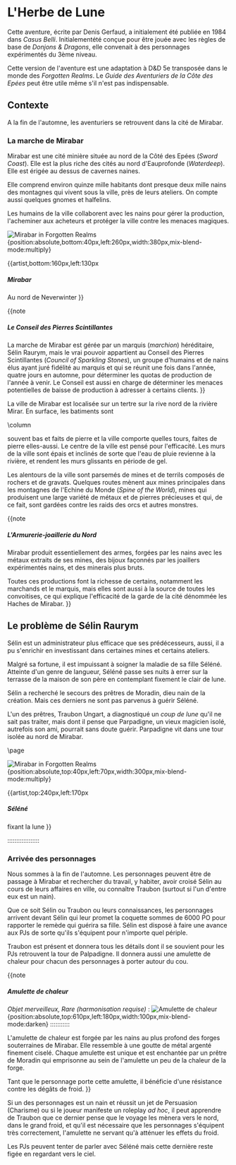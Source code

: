 # L'Herbe de Lune

Cette aventure, écrite par Denis Gerfaud, a initialement été publiée en 1984 dans *Casus Belli*. Initialementété conçue pour être jouée avec les règles de base de *Donjons & Dragons*, elle
convenait à des personnages expérimentés du 3ème niveau. 

Cette version de l'aventure est une adaptation à D&D 5e transposée dans le monde des *Forgotten Realms*. Le *Guide des Aventuriers de la Côte des Epées* peut être utile même s'il n'est pas indispensable. 

## Contexte

A la fin de l'automne, les aventuriers se retrouvent dans la cité de Mirabar.

### La marche de Mirabar

Mirabar est une cité minière située au nord de la Côté des Epées (*Sword Coast*). Elle est la plus riche des cités au nord d'Eauprofonde (*Waterdeep*). Elle est érigée au dessus de cavernes  naines.

Elle comprend environ quinze mille habitants dont presque deux mille nains des montagnes qui vivent sous la ville, près de leurs ateliers. On compte aussi quelques gnomes et halfelins.

Les humains de la ville collaborent avec les nains pour gérer la production, l'acheminer aux acheteurs et protéger la ville contre les menaces magiques.

![Mirabar in Forgotten Realms](https://i.imgur.com/cfpMFrY.png) {position:absolute,bottom:40px,left:260px,width:380px,mix-blend-mode:multiply}

{{artist,bottom:160px,left:130px
##### Mirabar
Au nord de Neverwinter
}}

{{note
##### Le Conseil des Pierres Scintillantes
La marche de Mirabar est gérée par un marquis (*marchion*) héréditaire, Sélin Raurym, mais le vrai pouvoir appartient au Conseil des Pierres Scintillantes (*Council of Sparkling Stones*), un groupe d'humains et de nains élus ayant juré fidélité au marquis et qui se réunit une fois dans l'année, quatre jours en automne, pour déterminer les quotas de production de l'année à venir. Le Conseil est aussi en charge de déterminer les menaces potentielles de baisse de production à adresser à certains clients.
}}

La ville de Mirabar est localisée sur un tertre sur la rive nord de la rivière Mirar. En surface, les batiments sont

\column

souvent bas et faits de pierre et la ville comporte quelles tours, faites de pierre elles-aussi. Le centre de la ville est pensé pour l'efficacité. Les murs de la ville sont épais et inclinés de sorte que l'eau de pluie revienne à la rivière, et rendent les murs glissants en période de gel.

Les alentours de la ville sont parsemés de mines et de terrils composés de rochers et de gravats. Quelques routes mènent aux mines principales dans les montagnes de l'Echine du Monde (*Spine of the World*), mines qui produisent une large variété de métaux et de pierres précieuses et qui, de ce fait, sont gardées contre les raids des orcs et autres monstres.

{{note
##### L'Armurerie-joaillerie du Nord

Mirabar produit essentiellement des armes, forgées par les nains avec les métaux extraits de ses mines, des bijoux façonnés par les joaillers expérimentés nains, et des minerais plus bruts.

Toutes ces productions font la richesse de certains, notamment les marchands et le marquis, mais elles sont aussi à la source de toutes les convoitises, ce qui explique l'efficacité de la garde de la cité dénommée les Haches de Mirabar.
}}

## Le problème de Sélin Raurym

Sélin est un administrateur plus efficace que ses prédécesseurs, aussi, il a pu s'enrichir en investissant dans certaines mines et certains ateliers.

Malgré sa fortune, il est impuissant à soigner la maladie de sa fille Séléné. Atteinte d'un genre de langueur, Séléné passe ses nuits à errer sur la terrasse de la maison de son père en contemplant fixement le clair de lune.

Sélin a recherché le secours des prêtres de Moradin, dieu nain de la création. Mais ces derniers ne sont pas parvenus à guérir Séléné.

L'un des prêtres, Traubon Ungart, a diagnostiqué un *coup de lune* qu'il ne sait pas traiter, mais dont il pense que Parpadigne, un vieux magicien isolé, autrefois son ami, pourrait sans doute guérir. Parpadigne vit dans une tour isolée au nord de Mirabar.

\page


![Mirabar in Forgotten Realms](https://i.imgur.com/pQVy4ci.png) {position:absolute,top:40px,left:70px,width:300px,mix-blend-mode:multiply}

{{artist,top:240px,left:170px
##### Séléné
fixant la lune
}}

::::::::::::::::::

### Arrivée des personnages

Nous sommes à la fin de l'automne. Les personnages peuvent être de passage à Mirabar et rechercher du travail, y habiter, avoir croisé Sélin au cours de leurs affaires en ville, ou connaître Traubon (surtout si l'un d'entre eux est un nain).

Que ce soit Sélin ou Traubon ou leurs connaissances, les personnages arrivent devant Sélin qui leur promet la coquette sommes de 6000 PO pour rapporter le remède qui guérira sa fille. Sélin est disposé à faire une avance aux PJs de sorte qu'ils s'équipent pour n'importe quel périple.

Traubon est présent et donnera tous les détails dont il se souvient pour les PJs retrouvent la tour de Palpadigne. Il donnera aussi une amulette de chaleur pour chacun des personnages à porter autour du cou.

{{note
##### Amulette de chaleur
*Objet merveilleux, Rare (harmonisation requise)*
:
![Amulette de chaleur](https://i.imgur.com/B0A1M7V.png){position:absolute,top:610px,left:180px,width:100px,mix-blend-mode:darken}
:::::::::::

L'amulette de chaleur est forgée par les nains au plus profond des forges souterraines de Mirabar. Elle ressemble à une goutte de métal argenté finement ciselé. Chaque amulette est unique et est enchantée par un prêtre de Moradin qui emprisonne au sein de l'amulette un peu de la chaleur de la forge.

Tant que le personnage porte cette amulette, il bénéficie d'une résistance contre les dégâts de froid.
}}

Si un des personnages est un nain et réussit un jet de Persuasion (Charisme) ou si le joueur manifeste un roleplay *ad hoc*, il peut apprendre de Traubon que ce dernier pense que le voyage les mènera vers le nord, dans le grand froid, et qu'il est nécessaire que les personnages s'équipent très correctement, l'amulette ne servant qu'à atténuer les effets du froid.

Les PJs peuvent tenter de parler avec Séléné mais cette dernière reste figée en regardant vers le ciel.







<!-- This is a comment that will not be rendered into your brew. Hotkey (Ctrl/Cmd + /).Visitors to Mira bar often wonder why they don't see
more dwarves, as humans make up the majority of the
city's surface dwellers. Another city lies just below the
surface, and that place is dominated by dwarves. Under­
ground, Mirabar is a city of lit residential caverns, super­
heated forges, foundries that operate day and night, and
tunnels leading to the mines. -->

